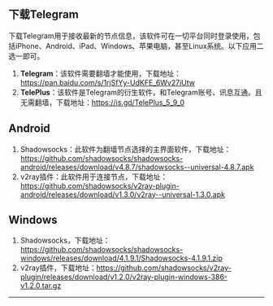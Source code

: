 ## 下载Telegram

下载Telegram用于接收最新的节点信息，该软件可在一切平台同时登录使用，包括iPhone、Android、iPad、Windows、苹果电脑，甚至Linux系统。以下应用二选一即可。

1. **Telegram**：该软件需要翻墙才能使用，下载地址： https://pan.baidu.com/s/1rjSfYy-UdKFE_6Wv27iUtw
2. **TelePlus**：该软件是Telegram的衍生软件，和Telegram账号、讯息互通。且无需翻墙，下载地址：https://is.gd/TelePlus_5_9_0

## Android

1. Shadowsocks：此软件为翻墙节点选择的主界面软件，下载地址：https://github.com/shadowsocks/shadowsocks-android/releases/download/v4.8.7/shadowsocks--universal-4.8.7.apk
2. v2ray插件：此软件用于连接节点，下载地址：https://github.com/shadowsocks/v2ray-plugin-android/releases/download/v1.3.0/v2ray--universal-1.3.0.apk

## Windows

1. Shadowsocks，下载地址：https://github.com/shadowsocks/shadowsocks-windows/releases/download/4.1.9.1/Shadowsocks-4.1.9.1.zip
2. v2ray插件，下载地址：https://github.com/shadowsocks/v2ray-plugin/releases/download/v1.2.0/v2ray-plugin-windows-386-v1.2.0.tar.gz

---
